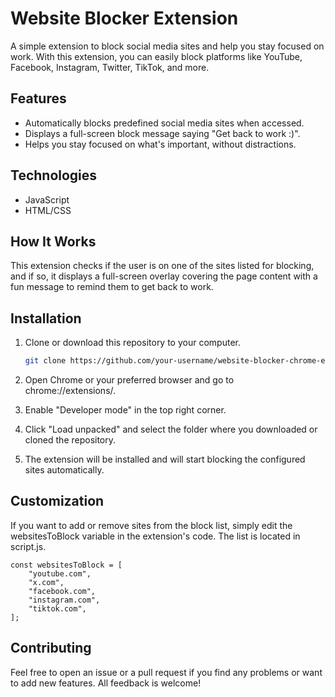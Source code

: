 # Website Blocker Extension

A simple extension to block social media sites and help you stay focused on work. With this extension, you can easily block platforms like YouTube, Facebook, Instagram, Twitter, TikTok, and more.

## Features

- Automatically blocks predefined social media sites when accessed.
- Displays a full-screen block message saying "Get back to work :)".
- Helps you stay focused on what's important, without distractions.

## Technologies

- JavaScript
- HTML/CSS

## How It Works

This extension checks if the user is on one of the sites listed for blocking, and if so, it displays a full-screen overlay covering the page content with a fun message to remind them to get back to work.

## Installation

1. Clone or download this repository to your computer.
   
   ```bash
   git clone https://github.com/your-username/website-blocker-chrome-extension.git
   
2. Open Chrome or your preferred browser and go to chrome://extensions/.

3. Enable "Developer mode" in the top right corner.

4. Click "Load unpacked" and select the folder where you downloaded or cloned the repository.

5. The extension will be installed and will start blocking the configured sites automatically.

## Customization

If you want to add or remove sites from the block list, simply edit the websitesToBlock variable in the extension's code. The list is located in script.js.
```
const websitesToBlock = [
    "youtube.com",
    "x.com",
    "facebook.com",
    "instagram.com",
    "tiktok.com",
];
```

## Contributing
Feel free to open an issue or a pull request if you find any problems or want to add new features. All feedback is welcome!

